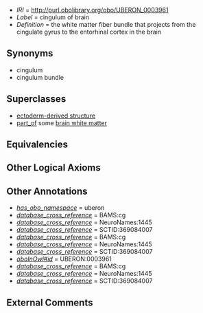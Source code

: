  * *IRI* = http://purl.obolibrary.org/obo/UBERON_0003961
 * *Label* = cingulum of brain
 * *Definition* = the white matter fiber bundle that projects from the cingulate gyrus to the entorhinal cortex in the brain

## Synonyms

 * cingulum
 * cingulum bundle

## Superclasses

 * [ectoderm-derived structure](../../UBERON/21/UBERON_0004121.md)
 * [part_of](../../BFO/50/BFO_0000050.md) some [brain white matter](../../UBERON/44/UBERON_0003544.md)

## Equivalencies


## Other Logical Axioms


## Other Annotations

 * *[has_obo_namespace](../../ce/oboInOwl#hasOBONamespace.md)* = uberon
 * *[database_cross_reference](../../ef/oboInOwl#hasDbXref.md)* = BAMS:cg
 * *[database_cross_reference](../../ef/oboInOwl#hasDbXref.md)* = NeuroNames:1445
 * *[database_cross_reference](../../ef/oboInOwl#hasDbXref.md)* = SCTID:369084007
 * *[database_cross_reference](../../ef/oboInOwl#hasDbXref.md)* = BAMS:cg
 * *[database_cross_reference](../../ef/oboInOwl#hasDbXref.md)* = NeuroNames:1445
 * *[database_cross_reference](../../ef/oboInOwl#hasDbXref.md)* = SCTID:369084007
 * *[oboInOwl#id](../../id/oboInOwl#id.md)* = UBERON:0003961
 * *[database_cross_reference](../../ef/oboInOwl#hasDbXref.md)* = BAMS:cg
 * *[database_cross_reference](../../ef/oboInOwl#hasDbXref.md)* = NeuroNames:1445
 * *[database_cross_reference](../../ef/oboInOwl#hasDbXref.md)* = SCTID:369084007

## External Comments

